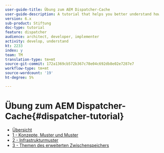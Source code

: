 ```yaml
---
user-guide-title: Übung zum AEM Dispatcher-Cache
user-guide-description: A tutorial that helps you better understand how the Dispatcher works and how you can work with it.
version: 6.x
sub-product: Stiftung
doc-type: tutorial
feature: dispatcher
audience: architect, developer, implementer
activity: develop, understand
kt: 2233
index: y
team: TM
translation-type: tm+mt
source-git-commit: 172a1369cb572b367c78e04c692db8e02e7287e7
workflow-type: tm+mt
source-wordcount: '19'
ht-degree: 5%

---
```



# Übung zum AEM Dispatcher-Cache{#dispatcher-tutorial}

+ [Übersicht](overview.md)
+ [1 - Konzepte, Muster und Muster](chapter-1.md)
+ [2 - Infrastrukturmuster](chapter-2.md)
+ [3 - Themen des erweiterten Zwischenspeichers](chapter-3.md)
